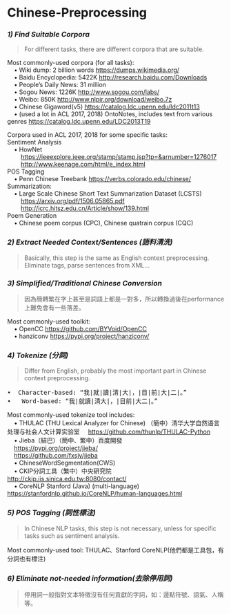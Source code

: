 # Chinese-Preprocessing
### ***1)	Find Suitable Corpora***  
> For different tasks, there are different corpora that are suitable.  

Most commonly-used corpora (for all tasks):  
&nbsp;&nbsp;&nbsp;&nbsp;•	Wiki dump: 2 billion words  https://dumps.wikimedia.org/  
&nbsp;&nbsp;&nbsp;&nbsp;•	Baidu Encyclopedia: 5422K  http://research.baidu.com/Downloads  
&nbsp;&nbsp;&nbsp;&nbsp;•	People’s Daily News: 31 million   
&nbsp;&nbsp;&nbsp;&nbsp;•	Sogou News: 1226K  http://www.sogou.com/labs/  
&nbsp;&nbsp;&nbsp;&nbsp;•	Weibo: 850K  http://www.nlpir.org/download/weibo.7z  
&nbsp;&nbsp;&nbsp;&nbsp;•	Chinese Gigaword(v5)  https://catalog.ldc.upenn.edu/ldc2011t13  
&nbsp;&nbsp;&nbsp;&nbsp;•	(used a lot in ACL 2017, 2018) OntoNotes, includes text from various genres  https://catalog.ldc.upenn.edu/LDC2013T19  

Corpora used in ACL 2017, 2018 for some specific tasks:  
Sentiment Analysis  
&nbsp;&nbsp;&nbsp;&nbsp;•	HowNet  
&nbsp;&nbsp;&nbsp;&nbsp;&nbsp;&nbsp;&nbsp;&nbsp;https://ieeexplore.ieee.org/stamp/stamp.jsp?tp=&arnumber=1276017  
&nbsp;&nbsp;&nbsp;&nbsp;&nbsp;&nbsp;&nbsp;&nbsp;http://www.keenage.com/html/e_index.html  
POS Tagging  
&nbsp;&nbsp;&nbsp;&nbsp;•	Penn Chinese Treebank  https://verbs.colorado.edu/chinese/  
Summarization:  
&nbsp;&nbsp;&nbsp;&nbsp;•	Large Scale Chinese Short Text Summarization Dataset (LCSTS)  
&nbsp;&nbsp;&nbsp;&nbsp;&nbsp;&nbsp;&nbsp;&nbsp;https://arxiv.org/pdf/1506.05865.pdf  
&nbsp;&nbsp;&nbsp;&nbsp;&nbsp;&nbsp;&nbsp;&nbsp;http://icrc.hitsz.edu.cn/Article/show/139.html  
Poem Generation  
&nbsp;&nbsp;&nbsp;&nbsp;•	Chinese poem corpus (CPC), Chinese quatrain corpus (CQC) 

### ***2)	Extract Needed Context/Sentences (語料清洗)***  
> Basically, this step is the same as English context preprocessing.   
> Eliminate tags, parse sentences from XML…  

### ***3)	Simplified/Traditional Chinese Conversion***  
> 因為簡轉繁在字上甚至是詞語上都是一對多，所以轉換過後在performance上難免會有一些落差。

Most commonly-used toolkit:  
&nbsp;&nbsp;&nbsp;&nbsp;• OpenCC  https://github.com/BYVoid/OpenCC  
&nbsp;&nbsp;&nbsp;&nbsp;• hanziconv   https://pypi.org/project/hanziconv/  

### ***4)	Tokenize (分詞)***  
> Differ from English, probably the most important part in Chinese context preprocessing.  

<pre>•	Character-based: “我|就|讀|清|大|，|目|前|大|二|。”  
•	Word-based: “我|就讀|清大|，|目前|大二|。” </pre>

Most commonly-used tokenize tool includes:  
&nbsp;&nbsp;&nbsp;&nbsp;•	THULAC (THU Lexical Analyzer for Chinese) （簡中）清华大学自然语言处理与社会人文计算实验室   &nbsp;&nbsp;&nbsp;&nbsp;https://github.com/thunlp/THULAC-Python    
&nbsp;&nbsp;&nbsp;&nbsp;•	Jieba（結巴）（簡中、繁中）百度開發    
&nbsp;&nbsp;&nbsp;&nbsp;https://pypi.org/project/jieba/  
&nbsp;&nbsp;&nbsp;&nbsp;https://github.com/fxsjy/jieba  
&nbsp;&nbsp;&nbsp;&nbsp;•	ChineseWordSegmentation(CWS)  
&nbsp;&nbsp;&nbsp;&nbsp;•	CKIP分詞工具（繁中）中央研究院  http://ckip.iis.sinica.edu.tw:8080/contact/    
&nbsp;&nbsp;&nbsp;&nbsp;•	CoreNLP Stanford (Java) (multi-language)  https://stanfordnlp.github.io/CoreNLP/human-languages.html  

### ***5)	POS Tagging (詞性標注)***  
> In Chinese NLP tasks, this step is not necessary, unless for specific tasks such as sentiment analysis.

Most commonly-used tool: THULAC、Stanford CoreNLP(他們都是工具包，有分詞也有標注)
### ***6)	Eliminate not-needed information(去除停用詞)***  
> 停用詞一般指對文本特徵沒有任何貢獻的字詞，如：邊點符號、語氣、人稱等。

